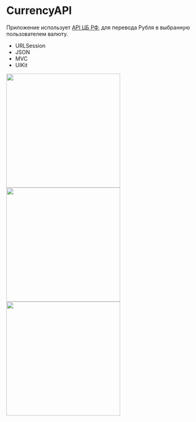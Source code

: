 # CurrencyAPI

Приложение использует [API ЦБ РФ](https://www.cbr-xml-daily.ru), для перевода Рубля в выбранную пользователем валюту.

- URLSession
- JSON
- MVC
- UIKit


<img src="https://user-images.githubusercontent.com/81886542/130923508-aa34e551-538e-44c2-abe1-f7e44fc6fa2f.png" width="300" />


<img src="https://user-images.githubusercontent.com/81886542/130923983-209e0aea-796d-4eea-aa4c-63e9ae1655d8.png" width="300" />



<img src="https://user-images.githubusercontent.com/81886542/130959637-e185921b-cd0e-4b04-9d63-e8493ffa4df1.png" width="300" />



